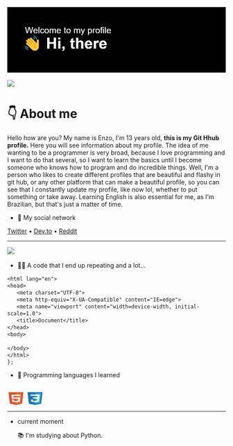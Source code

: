 <!-- <p align="center">
 My Perfil from do github
</p>   -->

<div align="center">
<img src="https://github.com/Shaylly/Shaylly/blob/main/header.png?raw=true" width="1000px" />
 
</div>

![](https://komarev.com/ghpvc/?username=your-github-shaylly)

# 👇 About me

 
Hello how are you? My name is Enzo, I'm 13 years old, **this is my Git Hhub profile.** Here you will see information about my profile. The idea of me wanting to be a programmer is very broad, because I love programming and I want to do that several, so I want to learn the basics until I become someone who knows how to program and do incredible things.
 Well, I'm a person who likes to create different profiles that are beautiful and flashy in git hub, or any other platform that can make a beautiful profile, so you can see that I constantly update my profile, like now lol, whether to put something or take away.
 Learning English is also essential for me, as I'm Brazilian, but that's just a matter of time.
 
 - 🚀 My social network
 
 [Twitter](https://twitter.com/Juntpack) • [Dev.to](https://dev.to/shaylly) • [Reddit](https://www.reddit.com/user/Juntpack)
 
 <hr>
   
   <img height="150em" src="https://github-readme-stats.vercel.app/api?username=shaylly&show_icons=true&theme=apprentice&include_all_commits=true&count_private=true"/>
   
   </div>
 
- 👨‍💻 A code that I end up repeating and a lot...
 
 ```<!DOCTYPE html>
<html lang="en">
<head>
    <meta charset="UTF-8">
    <meta http-equiv="X-UA-Compatible" content="IE=edge">
    <meta name="viewport" content="width=device-width, initial-scale=1.0">
    <title>Document</title>
</head>
<body>
    
</body>
</html>
};
```

- 👑 Programming languages I learned

</div>
<div style="display: inline_block"><br>
 <img align="center" alt="Rafa-HTML" height="30" width="40" src="https://raw.githubusercontent.com/devicons/devicon/master/icons/html5/html5-original.svg">
  <img align="center" alt="Rafa-CSS" height="30" width="40" src="https://raw.githubusercontent.com/devicons/devicon/master/icons/css3/css3-original.svg">
  
  <hr>
  
  - current moment
  
    📚 I'm studying about Python.
     
     
     
